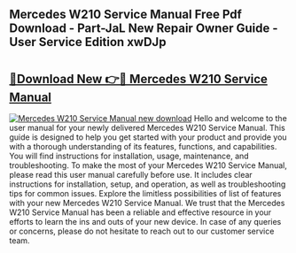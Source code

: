 ## Mercedes W210 Service Manual Free Pdf Download - Part-JaL New Repair Owner Guide - User Service Edition xwDJp

# <h2><a href="http://cf2148.oget.top/?id=Mercedes+W210+Service+Manual">🔗Download New 👉🔴 Mercedes W210 Service Manual</a></h2>

[![Mercedes W210 Service Manual new download](https://i.imgur.com/5g1atiW.png)](http://cf2148.oget.top/?id=Mercedes+W210+Service+Manual)
Hello and welcome to the user manual for your newly delivered Mercedes W210 Service Manual. This guide is designed to help you get started with your product and provide you with a thorough understanding of its features, functions, and capabilities. You will find instructions for installation, usage, maintenance, and troubleshooting. To make the most of your Mercedes W210 Service Manual, please read this user manual carefully before use. It includes clear instructions for installation, setup, and operation, as well as troubleshooting tips for common issues. Explore the limitless possibilities of list of features with your new Mercedes W210 Service Manual. We trust that the Mercedes W210 Service Manual has been a reliable and effective resource in your efforts to learn the ins and outs of your new device. In case of any queries or concerns, please do not hesitate to reach out to our customer service team.
